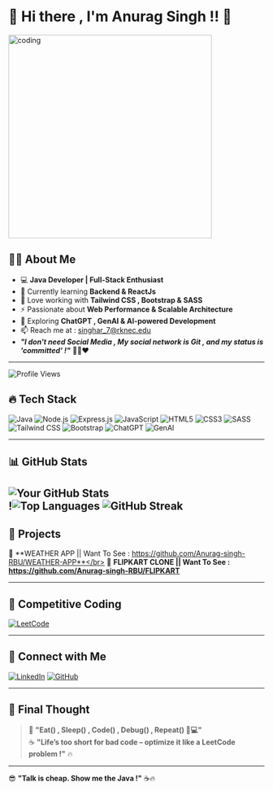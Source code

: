 # 🚀 Hi there , I'm Anurag Singh !! 👋 

<img alt="coding" width="400" src="https://user-images.githubusercontent.com/55389276/140866485-8fb1c876-9a8f-4d6a-98dc-08c4981eaf70.gif">

## 🧑‍💻 About Me 
- 💻 **Java Developer | Full-Stack Enthusiast**  
- 🌱 Currently learning **Backend & ReactJs**  
- 🎨 Love working with **Tailwind CSS , Bootstrap & SASS**  
- ⚡ Passionate about **Web Performance & Scalable Architecture**  
- 🤖 Exploring **ChatGPT , GenAI & AI-powered Development**  
- 📫 Reach me at : singhar_7@rknec.edu
- ***"I don't need Social Media , My social network is Git , and my status is 'committed' !"*** 🚀😘❤️

---
![Profile Views](https://komarev.com/ghpvc/?username=Anurag-singh-RBU&color=blue&style=flat)  
## 🔥 Tech Stack    
![Java](https://img.shields.io/badge/Java-ED8B00?style=for-the-badge&logo=java&logoColor=white) ![Node.js](https://img.shields.io/badge/Node.js-339933?style=for-the-badge&logo=node.js&logoColor=white) ![Express.js](https://img.shields.io/badge/Express.js-000000?style=for-the-badge&logo=express&logoColor=white) ![JavaScript](https://img.shields.io/badge/JavaScript-F7DF1E?style=for-the-badge&logo=javascript&logoColor=black) ![HTML5](https://img.shields.io/badge/HTML5-E34F26?style=for-the-badge&logo=html5&logoColor=white) ![CSS3](https://img.shields.io/badge/CSS3-1572B6?style=for-the-badge&logo=css3&logoColor=white) ![SASS](https://img.shields.io/badge/SASS-CC6699?style=for-the-badge&logo=sass&logoColor=white) ![Tailwind CSS](https://img.shields.io/badge/Tailwind%20CSS-38B2AC?style=for-the-badge&logo=tailwind-css&logoColor=white) ![Bootstrap](https://img.shields.io/badge/Bootstrap-7952B3?style=for-the-badge&logo=bootstrap&logoColor=white) ![ChatGPT](https://img.shields.io/badge/ChatGPT-00A67E?style=for-the-badge&logo=openai&logoColor=white) ![GenAI](https://img.shields.io/badge/Generative%20AI-FF9900?style=for-the-badge&logo=artificial-intelligence&logoColor=white)
  

---

## 📊 GitHub Stats  
![Your GitHub Stats](https://github-readme-stats.vercel.app/api?username=Anurag-singh-RBU&show_icons=true&theme=tokyonight)  
!![Top Languages](https://github-readme-stats.vercel.app/api/top-langs/?username=Anurag-singh-RBU&layout=compact&theme=tokyonight&cache_seconds=3600) 
![GitHub Streak](https://streak-stats.demolab.com/?user=devmaster&theme=tokyonight)  
---

## 📌 Projects  
🚀 **WEATHER APP || Want To See : https://github.com/Anurag-singh-RBU/WEATHER-APP**</br>
🔹 **FLIPKART CLONE || Want To See : https://github.com/Anurag-singh-RBU/FLIPKART**

---

## 🎯 Competitive Coding  
[![LeetCode](https://img.shields.io/badge/LeetCode-FFA116?style=for-the-badge&logo=leetcode&logoColor=black)](https://leetcode.com/yourleetcodeprofile)  

---

## 🤝 Connect with Me  
[![LinkedIn](https://img.shields.io/badge/LinkedIn-0A66C2?style=for-the-badge&logo=linkedin&logoColor=white)](https://www.linkedin.com/in/yourprofile) [![GitHub](https://img.shields.io/badge/GitHub-181717?style=for-the-badge&logo=github&logoColor=white)](https://github.com/yourusername)  

---

## 🎯 **Final Thought**  
> 🚀 **"Eat() , Sleep() , Code() , Debug() , Repeat() 🔁💻"**  
> ☕ **"Life’s too short for bad code – optimize it like a LeetCode problem !"** 🔥 
---

😎 **"Talk is cheap. Show me the Java !"** ☕🔥  
